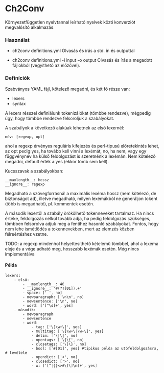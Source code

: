 # Ch2Conv
Környezetfüggetlen nyelvtannal leírható nyelvek közti konverziót megvalósító alkalmazás

### Használat
+ ch2conv definitions.yml
Olvasás és írás a std. in és outputtal

+ ch2conv definitions.yml -i input -o output
Olvasás és írás a megadott fájlokból (vegyíthető az előzővel).

### Definíciók
Szabványos YAML fájl, kötelező megadni, és két fő része van:
+ lexers
+ syntax

A lexers résszel definiálunk tokenizálókat (tömbbe rendezve), mégpedig úgy, hogy tömbbe rendezve felsoroljuk a szabályokat.

A szabályok a következő alakúak lehetnek az első lexernél:

	név: [regexp, opt]

ahol a regexp érvényes reguláris kifejezés és perl-tipusú előretekintés lehet, az opt pedig yes, ha tovább kell vinni a lexémát, no, ha nem, vagy egy függvénynév ha külső feldolgozást is szeretnénk a lexémán. Nem kötelező megadni, default érték a yes (ekkor tömb sem kell).

Kucsszavak a szabályokban:

	__maxlength__: hossz
	__ignore__: regexp

Megadható a szövegforrásnál a maximális lexéma hossz (nem kötelező, de biztonságot ad), illetve megadható, milyen lexémákból ne generáljon tokent (több is megadható), pl. kommentek esetén.

A második lexertől a szabály örökölhető tokenneveket tartalmaz. Ha nincs értéke, feldolgozás nélkül tovább adja, ha pedig feldolgozás szükséges, tömbben felsorolva adjuk meg a fentihez hasonló szabályokat. Fontos, hogy nem lehe ismétlődés a tokennevekben, mert az elemzés közben félreértéshez vzetne.

TODO: a regexp mindenhol helyettesíthető kételemű tömbbel, ahol a lexéma eleje és a vége adható meg, hosszabb lexémák esetén. Még nincs implementálva

#### Példa

	lexers:
	    - első:
	        - __maxlength__: 40 
	        - __ignore__: '#(?![01]).+'
	        - space: [' ', no]
	        - newparagraph: ['\n\n', no]
	        - newsentence: ['\n', no]
	        - word: ['[^\s]+', yes]
	    - második:
	        - newparagraph
	        - newsentence
	        - word:
	            - tag: ['\[\w+\]', yes]
	            - multitag: ['\[\w+\|\w+\]', yes]
	            - delim: ['\|\|', no]
	            - opentags: ['\{\{', no]
	            - closetags: ['\}\}', no]
	            - bool: ['#[01]', yes] #tipikus példa az utófeldolgozásra, # levétele
	            - opendict: ['<', no]
	            - closedict: ['>', no]
	            - w: ['[^|{}<>#\[\]\n]+', yes]
